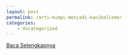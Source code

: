 ```yaml
---
layout: post
permalink: /arti-mimpi-menjadi-kanibalisme/
categories:
    - Uncategorized
---
```


[Baca Selengkapnya](/05)